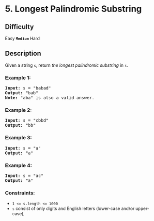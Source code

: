 # 5. Longest Palindromic Substring

## Difficulty

Easy **`Medium`** Hard

## Description

Given a string `s`, return *the longest palindromic substring* in `s`.

### Example 1:

<pre>
<b>Input:</b> s = "babad"
<b>Output:</b> "bab"
<b>Note:</b> "aba" is also a valid answer.
</pre>

### Example 2:

<pre>
<b>Input:</b> s = "cbbd"
<b>Output:</b> "bb"
</pre>

### Example 3:

<pre>
<b>Input:</b> s = "a"
<b>Output:</b> "a"
</pre>

### Example 4:

<pre>
<b>Input:</b> s = "ac"
<b>Output:</b> "a"
</pre>

### Constraints:

* `1 <= s.length <= 1000`
* `s` consist of only digits and English letters (lower-case and/or upper-case),
